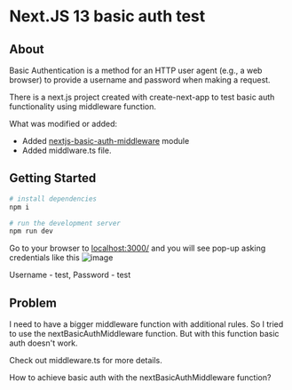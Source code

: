 # Next.JS 13 basic auth test

## About
Basic Authentication is a method for an HTTP user agent (e.g., a web browser) to provide a username and password when making a request. 

There is a next.js project created with create-next-app to test basic  auth functionality using middleware function.

What was modified or added:
- Added [nextjs-basic-auth-middleware](https://github.com/labd/nextjs-basic-auth-middleware) module
- Added middlware.ts file.

## Getting Started


```bash
# install dependencies 
npm i 

# run the development server
npm run dev
```
Go to your browser to [localhost:3000/](localhost:3000/) and you will see pop-up asking credentials like this
![image](https://github.com/myrkytyn/nextjs-13-basic-auth/assets/42769358/fab773ee-9b56-4bfb-8578-12e4bb8d36d8)

Username - test,
Password - test

## Problem
I need to have a bigger middleware function with additional rules. So I tried to use the nextBasicAuthMiddleware function. But with this function basic auth doesn't work.

Check out middleware.ts for more details.

How to achieve basic auth with the nextBasicAuthMiddleware function?
